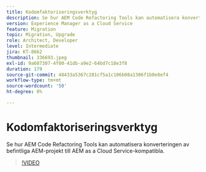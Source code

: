 ```yaml
---
title: Kodomfaktoriseringsverktyg
description: Se hur AEM Code Refactoring Tools kan automatisera konverteringen av befintliga AEM-projekt till AEM as a Cloud Service-kompatibla.
version: Experience Manager as a Cloud Service
feature: Migration
topic: Migration, Upgrade
role: Architect, Developer
level: Intermediate
jira: KT-8662
thumbnail: 336693.jpeg
exl-id: 9a607307-4f00-41db-a9e2-64bd7c18e3f8
duration: 179
source-git-commit: 48433a5367c281cf5a1c106b08a1306f1b0e8ef4
workflow-type: tm+mt
source-wordcount: '50'
ht-degree: 0%

---
```


# Kodomfaktoriseringsverktyg

Se hur AEM Code Refactoring Tools kan automatisera konverteringen av befintliga AEM-projekt till AEM as a Cloud Service-kompatibla.

>[!VIDEO](https://video.tv.adobe.com/v/336693?quality=12&learn=on)
